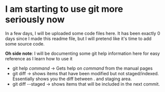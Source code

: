 # I am starting to use git more seriously now
In a few days, I will be uploaded some code files here. 
It has been exactly 0 days since I made this readme file, but I will pretend like it's time to add some source code.

**Oh side note**: I will be documenting some git help information here for easy reference as I learn how to use it

- git help *command* -> Gets help on *command* from the manual pages
- git diff -> shows items that have been modified but not staged/indexed. Essentially shows you the diff between . and staging area.
- git diff --staged -> shows items that will be included in the next commit.